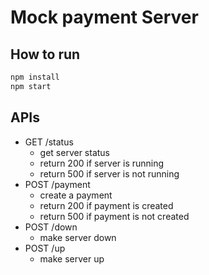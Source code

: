 # Mock payment Server

## How to run

```bash
npm install
npm start
```

## APIs

- GET /status  
  - get server status
  - return 200 if server is running
  - return 500 if server is not running
- POST /payment
  - create a payment
  - return 200 if payment is created
  - return 500 if payment is not created
- POST /down
  - make server down
- POST /up
  - make server up
